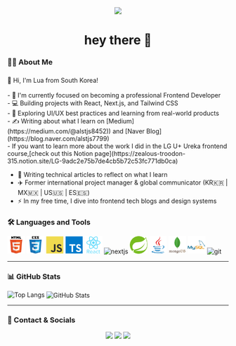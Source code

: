 <div align="center">
  <img height="150" src="https://media.giphy.com/media/M9gbBd9nbDrOTu1Mqx/giphy.gif"  />
</div>

###

<h1 align="center">hey there 👋</h1>

###

<h3 align="left">👩‍💻  About Me</h3>

###

<p align="left">
  👋 Hi, I'm Lua from South Korea!<br><br>
  - 🔭 I'm currently focused on becoming a professional Frontend Developer<br>
  - 💻 Building projects with React, Next.js, and Tailwind CSS<br>
  - 🌱 Exploring UI/UX best practices and learning from real-world products<br>
  - ✍️ Writing about what I learn on [Medium](https://medium.com/@alstjs8452)) and [Naver Blog](https://blog.naver.com/alstjs7799)<br>
  - If you want to learn more about the work I did in the LG U+ Ureka frontend course,[check out this Notion page](https://zealous-troodon-315.notion.site/LG-9adc2e75b7de4cb5b72c53fc771db0ca)

  - 📖 Writing technical articles to reflect on what I learn<br>
  - ✈️ Former international project manager & global communicator (KR🇰🇷 | MX🇲🇽 | US🇺🇸 | ES🇪🇸)<br>
  - ⚡ In my free time, I dive into frontend tech blogs and design systems
</p>


###

<p align="left">
</p>


### 🛠️ Languages and Tools

<p align="left">
  <img src="https://raw.githubusercontent.com/devicons/devicon/master/icons/html5/html5-original-wordmark.svg" alt="html5" width="40" height="40"/>
  <img src="https://raw.githubusercontent.com/devicons/devicon/master/icons/css3/css3-original-wordmark.svg" alt="css3" width="40" height="40"/>
  <img src="https://raw.githubusercontent.com/devicons/devicon/master/icons/javascript/javascript-original.svg" alt="javascript" width="40" height="40"/>
  <img src="https://raw.githubusercontent.com/devicons/devicon/master/icons/typescript/typescript-original.svg" alt="typescript" width="40" height="40"/>
  <img src="https://raw.githubusercontent.com/devicons/devicon/master/icons/react/react-original-wordmark.svg" alt="react" width="40" height="40"/>
  <img src="https://cdn.worldvectorlogo.com/logos/nextjs-2.svg" alt="nextjs" width="40" height="40"/>
  <img src="https://raw.githubusercontent.com/devicons/devicon/master/icons/spring/spring-original.svg" alt="spring" width="40" height="40"/>
  <img src="https://raw.githubusercontent.com/devicons/devicon/master/icons/java/java-original.svg" alt="java" width="40" height="40"/>
  <img src="https://raw.githubusercontent.com/devicons/devicon/master/icons/mongodb/mongodb-original-wordmark.svg" alt="mongodb" width="40" height="40"/>
  <img src="https://raw.githubusercontent.com/devicons/devicon/master/icons/mysql/mysql-original-wordmark.svg" alt="mysql" width="40" height="40"/>
  <img src="https://www.vectorlogo.zone/logos/git-scm/git-scm-icon.svg" alt="git" width="40" height="40"/>
</p>

---

### 📊 GitHub Stats

<p>
  <img align="left" src="https://github-readme-stats.vercel.app/api/top-langs/?username=LuaKimm&layout=compact" alt="Top Langs" />
</p>
<p>&nbsp;<img align="center" src="https://github-readme-stats.vercel.app/api?username=LuaKimm&show_icons=true&locale=en" alt="GitHub Stats" /></p>

---


### 🔗 Contact & Socials

<div align="center">
  <a href="https://www.linkedin.com/in/your-profile"><img src="https://img.shields.io/static/v1?message=LinkedIn&logo=linkedin&label=&color=0077B5&logoColor=white&style=for-the-badge" height="30"/></a>
  <a href="https://medium.com/@alstjs8452"><img src="https://img.shields.io/static/v1?message=Medium&logo=medium&label=&color=000000&logoColor=white&style=for-the-badge" height="30"/></a>
  <a href="https://blog.naver.com/alstjs7799"><img src="https://img.shields.io/static/v1?message=NaverBlog&logo=naver&label=&color=03C75A&logoColor=white&style=for-the-badge" height="30"/></a>
</div>
